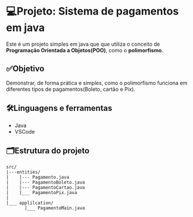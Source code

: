 # 💻Projeto: Sistema de pagamentos em java
Este é um projeto simples em java que que utiliza o conceito de **Programação Orientada a Objetos(POO)**, como o **polimorfismo**.

## ✅Objetivo
Demonstrar, de forma prática e simples, como o polimorfismo funciona em diferentes tipos de pagamentos(Boleto, cartão e Pix).

## 🛠️Linguagens e ferramentas
- Java
- VSCode
  
## 🗂️Estrutura do projeto

 ```
src/
|---entities/
|    |--- Pagamento.java
|    |--- PagamentoBoleto.java
|    |--- PagamentoCartao.java
|    |___ PagamentoPix.java
|
|___ applilcation/
        |___ PagamentoMain.java

```
